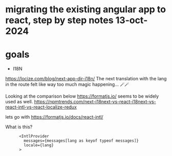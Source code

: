 # migrating the existing angular app to react, step by step notes 13-oct-2024

# goals
- I18N

https://locize.com/blog/next-app-dir-i18n/ The next translation with the lang in the route
felt like way too much magic happening... 🪄🪄

Looking at the comparison below https://formatjs.io/ seems to be widely used as well.
https://npmtrends.com/next-i18next-vs-react-i18next-vs-react-intl-vs-react-localize-redux

lets go with https://formatjs.io/docs/react-intl/

What is this?
```
      <IntlProvider
        messages={messages[lang as keyof typeof messages]}
        locale={lang}
      >
```      

